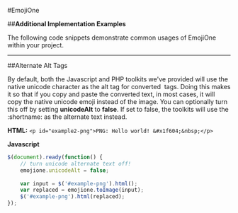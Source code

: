 #EmojiOne

##**Additional Implementation Examples**

The following code snippets demonstrate common usages of EmojiOne within your project.

----------

##Alternate Alt Tags

By default, both the Javascript and PHP toolkits we've provided will use the native unicode character as the alt tag for converted <IMG> tags. Doing this makes it so that if you copy and paste the converted text, in most cases, it will copy the native unicode emoji instead of the image. You can optionally turn this off by setting **unicodeAlt** to **false**. If set to false, the toolkits will use the :shortname: as the alternate text instead.

**HTML:**
`<p id="example2-png">PNG: Hello world! &#x1f604;&nbsp;</p>`

**Javascript**
```javascript
$(document).ready(function() {
	// turn unicode alternate text off!
	emojione.unicodeAlt = false;
	
	var input = $('#example-png').html();
	var replaced = emojione.toImage(input);
	$('#example-png').html(replaced);
});
```
